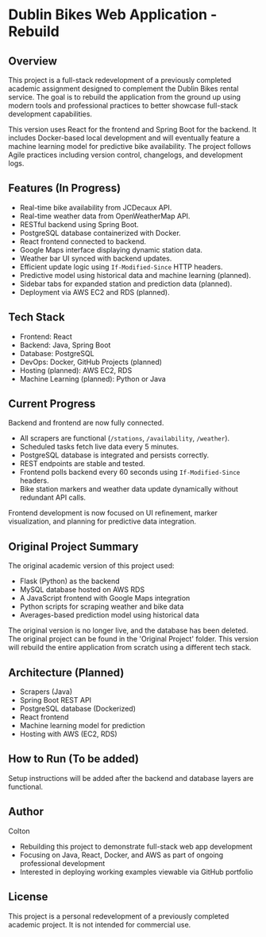 # Dublin Bikes Web Application - Rebuild

## Overview

This project is a full-stack redevelopment of a previously completed academic assignment designed to complement the Dublin Bikes rental service. The goal is to rebuild the application from the ground up using modern tools and professional practices to better showcase full-stack development capabilities.

This version uses React for the frontend and Spring Boot for the backend. It includes Docker-based local development and will eventually feature a machine learning model for predictive bike availability. The project follows Agile practices including version control, changelogs, and development logs.

## Features (In Progress)

- Real-time bike availability from JCDecaux API.
- Real-time weather data from OpenWeatherMap API.
- RESTful backend using Spring Boot.
- PostgreSQL database containerized with Docker.
- React frontend connected to backend.
- Google Maps interface displaying dynamic station data.
- Weather bar UI synced with backend updates.
- Efficient update logic using `If-Modified-Since` HTTP headers.
- Predictive model using historical data and machine learning (planned).
- Sidebar tabs for expanded station and prediction data (planned).
- Deployment via AWS EC2 and RDS (planned).

## Tech Stack

- Frontend: React
- Backend: Java, Spring Boot
- Database: PostgreSQL
- DevOps: Docker, GitHub Projects (planned)
- Hosting (planned): AWS EC2, RDS
- Machine Learning (planned): Python or Java

## Current Progress

Backend and frontend are now fully connected.

- All scrapers are functional (`/stations`, `/availability`, `/weather`).
- Scheduled tasks fetch live data every 5 minutes.
- PostgreSQL database is integrated and persists correctly.
- REST endpoints are stable and tested.
- Frontend polls backend every 60 seconds using `If-Modified-Since` headers.
- Bike station markers and weather data update dynamically without redundant API calls.

Frontend development is now focused on UI refinement, marker visualization, and planning for predictive data integration.

## Original Project Summary

The original academic version of this project used:

- Flask (Python) as the backend
- MySQL database hosted on AWS RDS
- A JavaScript frontend with Google Maps integration
- Python scripts for scraping weather and bike data
- Averages-based prediction model using historical data

The original version is no longer live, and the database has been deleted. The original project can be found in the 'Original Project' folder. This version will rebuild the entire application from scratch using a different tech stack.

## Architecture (Planned)

- Scrapers (Java)
- Spring Boot REST API
- PostgreSQL database (Dockerized)
- React frontend
- Machine learning model for prediction
- Hosting with AWS (EC2, RDS)

## How to Run (To be added)

Setup instructions will be added after the backend and database layers are functional.

## Author

Colton

- Rebuilding this project to demonstrate full-stack web app development
- Focusing on Java, React, Docker, and AWS as part of ongoing professional development
- Interested in deploying working examples viewable via GitHub portfolio

## License

This project is a personal redevelopment of a previously completed academic project. It is not intended for commercial use.
